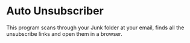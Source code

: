# Auto Unsubscriber
This program scans through your Junk folder at your email, finds
all the unsubscribe links and open them in a browser.
